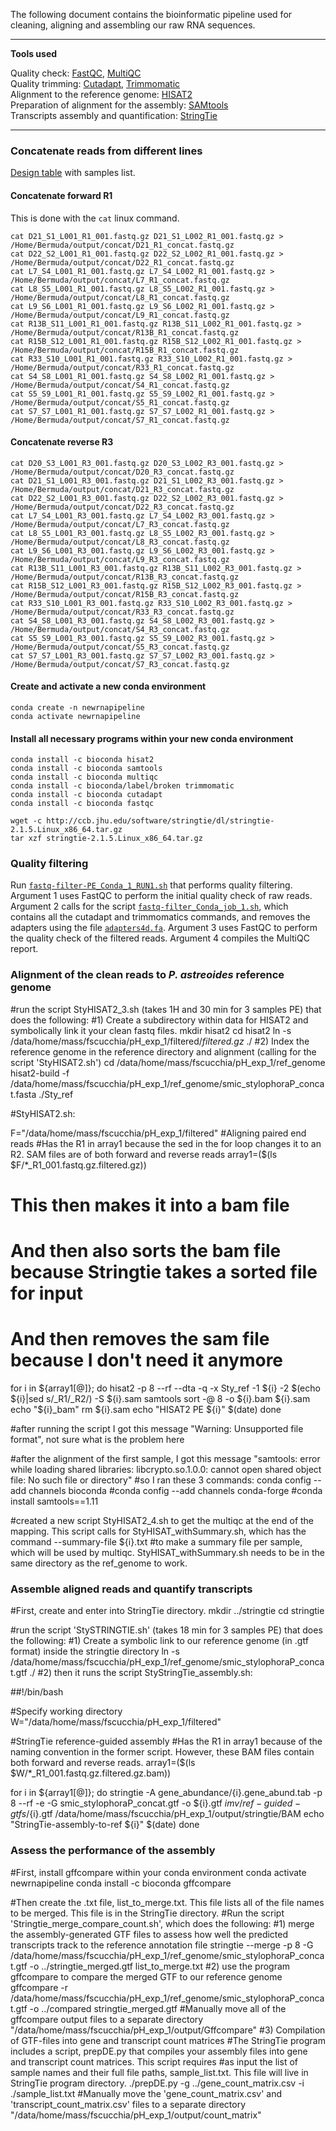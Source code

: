 
The following document contains the bioinformatic pipeline used for cleaning, aligning and assembling our raw RNA sequences.

---

**Tools used**  

Quality check: [FastQC](https://www.bioinformatics.babraham.ac.uk/projects/fastqc/), [MultiQC](https://multiqc.info/)  
Quality trimming: [Cutadapt](https://cutadapt.readthedocs.io/en/stable/), [Trimmomatic](http://www.usadellab.org/cms/?page=trimmomatic)  
Alignment to the reference genome: [HISAT2](https://ccb.jhu.edu/software/hisat2/index.shtml)  
Preparation of alignment for the assembly: [SAMtools](http://www.htslib.org/doc/samtools.html)  
Transcripts assembly and quantification: [StringTie](https://ccb.jhu.edu/software/stringtie/) 

---

### Concatenate reads from different lines 

[Design table]() with samples list.

#### Concatenate forward R1

This is done with the ```cat``` linux command.

```
cat D21_S1_L001_R1_001.fastq.gz D21_S1_L002_R1_001.fastq.gz > /Home/Bermuda/output/concat/D21_R1_concat.fastq.gz
cat D22_S2_L001_R1_001.fastq.gz D22_S2_L002_R1_001.fastq.gz > /Home/Bermuda/output/concat/D22_R1_concat.fastq.gz
cat L7_S4_L001_R1_001.fastq.gz L7_S4_L002_R1_001.fastq.gz > /Home/Bermuda/output/concat/L7_R1_concat.fastq.gz
cat L8_S5_L001_R1_001.fastq.gz L8_S5_L002_R1_001.fastq.gz > /Home/Bermuda/output/concat/L8_R1_concat.fastq.gz
cat L9_S6_L001_R1_001.fastq.gz L9_S6_L002_R1_001.fastq.gz > /Home/Bermuda/output/concat/L9_R1_concat.fastq.gz
cat R13B_S11_L001_R1_001.fastq.gz R13B_S11_L002_R1_001.fastq.gz > /Home/Bermuda/output/concat/R13B_R1_concat.fastq.gz
cat R15B_S12_L001_R1_001.fastq.gz R15B_S12_L002_R1_001.fastq.gz > /Home/Bermuda/output/concat/R15B_R1_concat.fastq.gz
cat R33_S10_L001_R1_001.fastq.gz R33_S10_L002_R1_001.fastq.gz > /Home/Bermuda/output/concat/R33_R1_concat.fastq.gz
cat S4_S8_L001_R1_001.fastq.gz S4_S8_L002_R1_001.fastq.gz > /Home/Bermuda/output/concat/S4_R1_concat.fastq.gz
cat S5_S9_L001_R1_001.fastq.gz S5_S9_L002_R1_001.fastq.gz > /Home/Bermuda/output/concat/S5_R1_concat.fastq.gz
cat S7_S7_L001_R1_001.fastq.gz S7_S7_L002_R1_001.fastq.gz > /Home/Bermuda/output/concat/S7_R1_concat.fastq.gz
```

#### Concatenate reverse R3

```
cat D20_S3_L001_R3_001.fastq.gz D20_S3_L002_R3_001.fastq.gz > /Home/Bermuda/output/concat/D20_R3_concat.fastq.gz
cat D21_S1_L001_R3_001.fastq.gz D21_S1_L002_R3_001.fastq.gz > /Home/Bermuda/output/concat/D21_R3_concat.fastq.gz
cat D22_S2_L001_R3_001.fastq.gz D22_S2_L002_R3_001.fastq.gz > /Home/Bermuda/output/concat/D22_R3_concat.fastq.gz
cat L7_S4_L001_R3_001.fastq.gz L7_S4_L002_R3_001.fastq.gz > /Home/Bermuda/output/concat/L7_R3_concat.fastq.gz
cat L8_S5_L001_R3_001.fastq.gz L8_S5_L002_R3_001.fastq.gz > /Home/Bermuda/output/concat/L8_R3_concat.fastq.gz
cat L9_S6_L001_R3_001.fastq.gz L9_S6_L002_R3_001.fastq.gz > /Home/Bermuda/output/concat/L9_R3_concat.fastq.gz
cat R13B_S11_L001_R3_001.fastq.gz R13B_S11_L002_R3_001.fastq.gz > /Home/Bermuda/output/concat/R13B_R3_concat.fastq.gz
cat R15B_S12_L001_R3_001.fastq.gz R15B_S12_L002_R3_001.fastq.gz > /Home/Bermuda/output/concat/R15B_R3_concat.fastq.gz
cat R33_S10_L001_R3_001.fastq.gz R33_S10_L002_R3_001.fastq.gz > /Home/Bermuda/output/concat/R33_R3_concat.fastq.gz
cat S4_S8_L001_R3_001.fastq.gz S4_S8_L002_R3_001.fastq.gz > /Home/Bermuda/output/concat/S4_R3_concat.fastq.gz
cat S5_S9_L001_R3_001.fastq.gz S5_S9_L002_R3_001.fastq.gz > /Home/Bermuda/output/concat/S5_R3_concat.fastq.gz
cat S7_S7_L001_R3_001.fastq.gz S7_S7_L002_R3_001.fastq.gz > /Home/Bermuda/output/concat/S7_R3_concat.fastq.gz
```

#### Create and activate a new conda environment

```
conda create -n newrnapipeline
conda activate newrnapipeline
```

#### Install all necessary programs within your new conda environment

```
conda install -c bioconda hisat2
conda install -c bioconda samtools
conda install -c bioconda multiqc  
conda install -c bioconda/label/broken trimmomatic
conda install -c bioconda cutadapt
conda install -c bioconda fastqc 

wget -c http://ccb.jhu.edu/software/stringtie/dl/stringtie-2.1.5.Linux_x86_64.tar.gz
tar xzf stringtie-2.1.5.Linux_x86_64.tar.gz
```

### Quality filtering 

Run [`fastq-filter-PE_Conda_1_RUN1.sh`]() that performs quality filtering. Argument 1 uses FastQC to perform the initial quality check of raw reads. Argument 2 calls for the script [`fastq-filter_Conda_job_1.sh`](), which contains all the cutadapt and trimmomatics commands, and removes the adapters using the file [`adapters4d.fa`](). Argument 3 uses FastQC to perform the quality check of the filtered reads. Argument 4 compiles the MultiQC report. 

### Alignment of the clean reads to _P. astreoides_ reference genome 

#run the script StyHISAT2_3.sh (takes 1H and 30 min for 3 samples PE) that does the following:
#1) Create a subdirectory within data for HISAT2 and symbolically link it your clean fastq files.
mkdir hisat2
cd hisat2
ln -s /data/home/mass/fscucchia/pH_exp_1/filtered/*filtered.gz* ./
#2) Index the reference genome in the reference directory and alignment (calling for the script 'StyHISAT2.sh')
cd /data/home/mass/fscucchia/pH_exp_1/ref_genome
hisat2-build -f /data/home/mass/fscucchia/pH_exp_1/ref_genome/smic_stylophoraP_concat.fasta ./Sty_ref

#StyHISAT2.sh:

   F="/data/home/mass/fscucchia/pH_exp_1/filtered"
   #Aligning paired end reads
   #Has the R1 in array1 because the sed in the for loop changes it to an R2. SAM files are of both forward and reverse reads
   array1=($(ls $F/*_R1_001.fastq.gz.filtered.gz))

   # This then makes it into a bam file
   # And then also sorts the bam file because Stringtie takes a sorted file for input
   # And then removes the sam file because I don't need it anymore

   for i in ${array1[@]}; do
        hisat2 -p 8 --rf --dta -q -x Sty_ref -1 ${i} -2 $(echo ${i}|sed s/_R1/_R2/) -S ${i}.sam
        samtools sort -@ 8 -o ${i}.bam ${i}.sam
    		echo "${i}_bam"
        rm ${i}.sam
        echo "HISAT2 PE ${i}" $(date)
   done

#after running the script I got this message "Warning: Unsupported file format", not sure what is the problem here

#after the alignment of the first sample, I got this message "samtools: error while loading shared libraries: libcrypto.so.1.0.0: cannot open shared object file: No such file or directory"
#so I ran these 3 commands: conda config --add channels bioconda
                           #conda config --add channels conda-forge
                           #conda install samtools==1.11

#created a new script StyHISAT2_4.sh to get the multiqc at the end of the mapping. This script calls for StyHISAT_withSummary.sh, which has the command --summary-file ${i}.txt 
#to make a summary file per sample, which will be used by multiqc. StyHISAT_withSummary.sh needs to be in the same directory as the ref_genome to work.



### Assemble aligned reads and quantify transcripts ###
#First, create and enter into StringTie directory. 
mkdir ../stringtie
cd stringtie

#run the script 'StySTRINGTIE.sh' (takes 18 min for 3 samples PE) that does the following:
#1) Create a symbolic link to our reference genome (in .gtf format) inside the stringtie directory
ln -s /data/home/mass/fscucchia/pH_exp_1/ref_genome/smic_stylophoraP_concat.gtf ./
#2) then it runs the script StyStringTie_assembly.sh:

  ##!/bin/bash

  #Specify working directory
  W="/data/home/mass/fscucchia/pH_exp_1/filtered"

  #StringTie reference-guided assembly
  #Has the R1 in array1 because of the naming convention in the former script. However, these BAM files contain both forward and reverse reads.
  array1=($(ls $W/*_R1_001.fastq.gz.filtered.gz.bam))

  for i in ${array1[@]}; do
        stringtie -A gene_abundance/{i}.gene_abund.tab -p 8 --rf -e -G smic_stylophoraP_concat.gtf -o ${i}.gtf ${i}
        mv /ref-guided-gtfs/${i}.gtf /data/home/mass/fscucchia/pH_exp_1/output/stringtie/BAM
        echo "StringTie-assembly-to-ref ${i}" $(date)
  done



### Assess the performance of the assembly ###
#First, install gffcompare within your conda environment
conda activate newrnapipeline
conda install -c bioconda gffcompare

#Then create the .txt file, list_to_merge.txt. This file lists all of the file names to be merged. This file is in the StringTie directory.
#Run the script 'Stringtie_merge_compare_count.sh', which does the following:
#1) merge the assembly-generated GTF files to assess how well the predicted transcripts track to the reference annotation file
stringtie --merge -p 8 -G /data/home/mass/fscucchia/pH_exp_1/ref_genome/smic_stylophoraP_concat.gtf -o ../stringtie_merged.gtf list_to_merge.txt
#2) use the program gffcompare to compare the merged GTF to our reference genome
gffcompare -r /data/home/mass/fscucchia/pH_exp_1/ref_genome/smic_stylophoraP_concat.gtf -o ../compared stringtie_merged.gtf
    #Manually move all of the gffcompare output files to a separate directory "/data/home/mass/fscucchia/pH_exp_1/output/Gffcompare"
#3) Compilation of GTF-files into gene and transcript count matrices
#The StringTie program includes a script, prepDE.py that compiles your assembly files into gene and transcript count matrices. This script requires 
#as input the list of sample names and their full file paths, sample_list.txt. This file will live in StringTie program directory.
./prepDE.py -g ../gene_count_matrix.csv -i ./sample_list.txt
    #Manually move the 'gene_count_matrix.csv' and 'transcript_count_matrix.csv' files to a separate directory "/data/home/mass/fscucchia/pH_exp_1/output/count_matrix"
